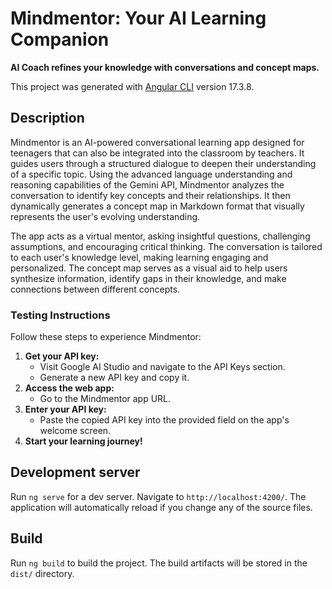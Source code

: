 # Mindmentor: Your AI Learning Companion

**AI Coach refines your knowledge with conversations and concept maps.**

This project was generated with [Angular CLI](https://github.com/angular/angular-cli) version 17.3.8.

## Description

Mindmentor is an AI-powered conversational learning app designed for teenagers that can also be integrated into the classroom by teachers. It guides users through a structured dialogue to deepen their understanding of a specific topic. Using the advanced language understanding and reasoning capabilities of the Gemini API, Mindmentor analyzes the conversation to identify key concepts and their relationships. It then dynamically generates a concept map in Markdown format that visually represents the user's evolving understanding.

The app acts as a virtual mentor, asking insightful questions, challenging assumptions, and encouraging critical thinking. The conversation is tailored to each user's knowledge level, making learning engaging and personalized. The concept map serves as a visual aid to help users synthesize information, identify gaps in their knowledge, and make connections between different concepts.

### Testing Instructions

Follow these steps to experience Mindmentor:

1. **Get your API key:**
   - Visit Google AI Studio and navigate to the API Keys section.
   - Generate a new API key and copy it.
2. **Access the web app:**
   - Go to the Mindmentor app URL.
3. **Enter your API key:**
   - Paste the copied API key into the provided field on the app's welcome screen.
4. **Start your learning journey!**

## Development server

Run `ng serve` for a dev server. Navigate to `http://localhost:4200/`. The application will automatically reload if you change any of the source files.

## Build

Run `ng build` to build the project. The build artifacts will be stored in the `dist/` directory.
